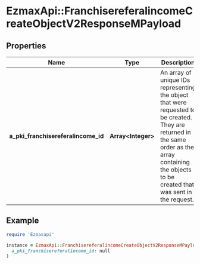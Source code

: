 # EzmaxApi::FranchisereferalincomeCreateObjectV2ResponseMPayload

## Properties

| Name | Type | Description | Notes |
| ---- | ---- | ----------- | ----- |
| **a_pki_franchisereferalincome_id** | **Array&lt;Integer&gt;** | An array of unique IDs representing the object that were requested to be created.  They are returned in the same order as the array containing the objects to be created that was sent in the request. |  |

## Example

```ruby
require 'Ezmaxapi'

instance = EzmaxApi::FranchisereferalincomeCreateObjectV2ResponseMPayload.new(
  a_pki_franchisereferalincome_id: null
)
```

